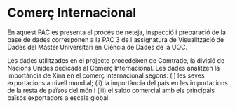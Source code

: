 # Comerç Internacional
En aquest PAC es presenta el procés de neteja, inspecció i preparació de la base de dades corresponen a la PAC 3 de l'assignatura de Visualització de Dades del Màster Universitari en Ciència de Dades de la UOC.

Les dades utilitzades en el projecte procedeixen de Comtrade, la divisió de Nacions Unides dedicada al Comerç Internacional. Les dades analitzen la importància de Xina en el comerç internacional segons: (i) les seves exportacions a nivell mundial; (ii) la importància del país en les importacions de la resta de països del món i (iii) el saldo comercial amb els principals països exportadors a escala global.
